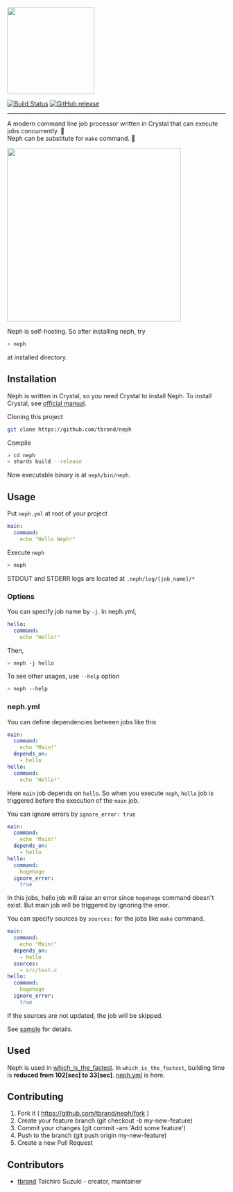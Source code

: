 <img src="https://cloud.githubusercontent.com/assets/3483230/25774528/7bb488c4-32cb-11e7-9937-5ce61caea177.png" width="200" />  

[![Build Status](https://travis-ci.org/tbrand/neph.svg?branch=master)](https://travis-ci.org/tbrand/neph)
[![GitHub release](https://img.shields.io/github/release/tbrand/neph.svg)](https://github.com/tbrand/neph/releases)

---

A modern command line job processor written in Crystal that can execute jobs concurrently. :rocket:  
Neph can be substitute for `make` command. :rocket:  

<img src="https://raw.githubusercontent.com/tbrand/neph/master/img/neph.gif" width="400" />  

Neph is self-hosting. So after installing neph, try
```bash
> neph
```
at installed directory.

## Installation

Neph is written in Crystal, so you need Crystal to install Neph. To install Crystal, see [official manual](https://github.com/crystal-lang/crystal).

Cloning this project
```bash
git clone https://github.com/tbrand/neph
```

Compile
```bash
> cd neph
> shards build --release
```

Now executable binary is at `neph/bin/neph`.

## Usage

Put `neph.yml` at root of your project
```yaml
main:
  command:
    echo "Hello Neph!"
```

Execute `neph`
```bash
> neph
```

STDOUT and STDERR logs are located at `.neph/log/[job_name]/*`

### Options

You can specify job name by `-j`. In neph.yml,
```yaml
hello:
  command:
    echo "Hello!"
```
Then,
```bash
> neph -j hello
```

To see other usages, use `--help` option
```bash
> neph --help
```

### neph.yml

You can define dependencies between jobs like this
```yaml
main:
  command:
    echo "Main!"
  depends_on:
    - hello
hello:
  command:
    echo "Hello!"
```

Here `main` job depends on `hello`. So when you execute `neph`, `hello` job is triggered before the execution of the `main` job.

You can ignore errors by `ignore_error: true`
```yaml
main:
  command:
    echo "Main!"
  depends_on:
    - hello
hello:
  command:
    hogehoge
  ignore_error:
    true
```
In this jobs, hello job will raise an error since `hogehoge` command doesn't exist. But main job will be triggered by ignoring the error.

You can specify sources by `sources:` for the jobs like `make` command.
```yaml
main:
  command:
    echo "Main!"
  depends_on:
    - hello
  sources:
    - src/test.c
hello:
  command:
    hogehoge
  ignore_error:
    true
```
If the sources are not updated, the job will be skipped.

See [sample](https://github.com/tbrand/neph/blob/master/sample/neph.yml) for details.

## Used

Neph is used in [which_is_the_fastest](https://github.com/tbrand/which_is_the_fastest). In `which_is_the_fastest`, building time is **reduced from 102[sec] to 33[sec]**. [neph.yml](https://github.com/tbrand/which_is_the_fastest/blob/master/neph.yml) is here.

## Contributing

1. Fork it ( https://github.com/tbrand/neph/fork )
2. Create your feature branch (git checkout -b my-new-feature)
3. Commit your changes (git commit -am 'Add some feature')
4. Push to the branch (git push origin my-new-feature)
5. Create a new Pull Request

## Contributors

- [tbrand](https://github.com/tbrand) Taichiro Suzuki - creator, maintainer
